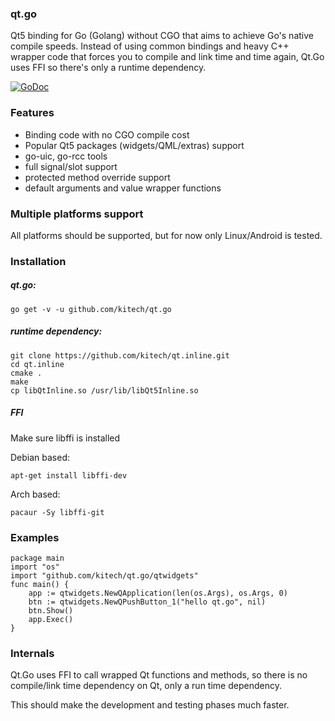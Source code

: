
### qt.go

Qt5 binding for Go (Golang) without CGO that aims to achieve Go's native compile speeds. Instead of using common bindings and heavy C++ wrapper code that forces you to compile and link time and time again, Qt.Go uses FFI so there's only a runtime dependency.

[![GoDoc](https://godoc.org/github.com/kitech/qt.go?status.svg)](https://godoc.org/github.com/kitech/qt.go)


### Features

* Binding code with no CGO compile cost
* Popular Qt5 packages (widgets/QML/extras) support
* go-uic, go-rcc tools
* full signal/slot support
* protected method override support
* default arguments and value wrapper functions

### Multiple platforms support
All platforms should be supported, but for now only Linux/Android is tested.

### Installation

##### qt.go:

    go get -v -u github.com/kitech/qt.go
    

##### runtime dependency:

    git clone https://github.com/kitech/qt.inline.git
    cd qt.inline
    cmake .
    make
    cp libQtInline.so /usr/lib/libQt5Inline.so

##### FFI

Make sure libffi is installed
    
Debian based:

    apt-get install libffi-dev
    
Arch based:

    pacaur -Sy libffi-git

### Examples

    package main
    import "os"
    import "github.com/kitech/qt.go/qtwidgets"
    func main() {
        app := qtwidgets.NewQApplication(len(os.Args), os.Args, 0)
        btn := qtwidgets.NewQPushButton_1("hello qt.go", nil)
        btn.Show()
        app.Exec()
    }

### Internals

Qt.Go uses FFI to call wrapped Qt functions and methods, so there is no compile/link time dependency on Qt, only a run time dependency.

This should make the development and testing phases much faster.
